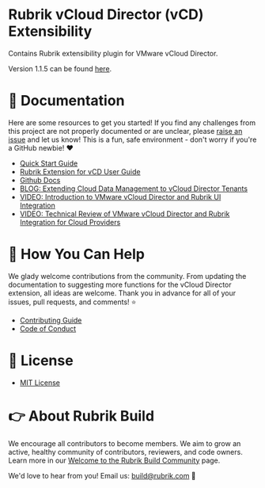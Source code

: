 # Rubrik vCloud Director (vCD) Extensibility

Contains Rubrik extensibility plugin for VMware vCloud Director.

Version 1.1.5 can be found [here](https://github.com/rubrikinc/rubrik-extension-for-vcd/releases/tag/1.1.5).

# :blue_book: Documentation 

Here are some resources to get you started! If you find any challenges from this project are not properly documented or are unclear, please [raise an issue](https://github.com/rubrikinc/rubrik-extension-for-vcd/issues/new/choose) and let us know! This is a fun, safe environment - don't worry if you're a GitHub newbie! :heart:

* [Quick Start Guide](https://github.com/rubrikinc/rubrik-extension-for-vcd/blob/master/docs/quick-start.md)
* [Rubrik Extension for vCD User Guide](https://rubrik.gitbook.io/vcd-extension-for-rubrik/)
* [Github Docs](/docs/user-guide/user-guide.md)
* [BLOG: Extending Cloud Data Management to vCloud Director Tenants](https://www.rubrik.com/blog/cloud-data-management-vcloud-director/)
* [VIDEO: Introduction to VMware vCloud Director and Rubrik UI Integration](https://www.youtube.com/watch?v=74-WuNdWPKI&t=4s)
* [VIDEO: Technical Review of VMware vCloud Director and Rubrik Integration for Cloud Providers](https://www.youtube.com/watch?v=x2OriGQ-pdc&t=416s)

# :muscle: How You Can Help

We glady welcome contributions from the community. From updating the documentation to suggesting more functions for the vCloud Director extension, all ideas are welcome. Thank you in advance for all of your issues, pull requests, and comments! :star:

* [Contributing Guide](CONTRIBUTING.md)
* [Code of Conduct](CODE_OF_CONDUCT.md)

# :pushpin: License

* [MIT License](LICENSE)

# :point_right: About Rubrik Build

We encourage all contributors to become members. We aim to grow an active, healthy community of contributors, reviewers, and code owners. Learn more in our [Welcome to the Rubrik Build Community](https://github.com/rubrikinc/welcome-to-rubrik-build) page.

We'd love to hear from you! Email us: build@rubrik.com :love_letter:
